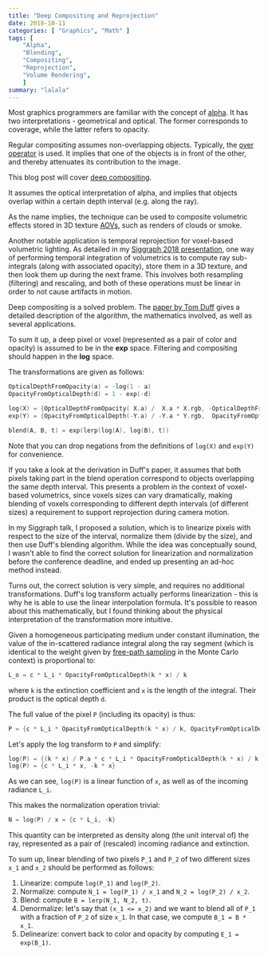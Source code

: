 ```yaml
---
title: "Deep Compositing and Reprojection"
date: 2018-10-11
categories: [ "Graphics", "Math" ]
tags: [
	"Alpha",
	"Blending",
	"Compositing",
	"Reprojection",
	"Volume Rendering",
	]
summary: "lalala"
---
```


Most graphics programmers are familiar with the concept of [alpha](http://jcgt.org/published/0004/02/03/). It has two interpretations - geometrical and optical. The former corresponds to coverage, while the latter refers to opacity.

Regular compositing assumes non-overlapping objects. Typically, the [over operator](https://graphics.pixar.com/library/Compositing/) is used. It implies that one of the objects is in front of the other, and thereby attenuates its contribution to the image.

This blog post will cover [deep compositing](https://graphics.pixar.com/library/DeepCompositing/). <!--more-->

It assumes the optical interpretation of alpha, and implies that objects overlap within a certain depth interval (e.g. along the ray).

As the name implies, the technique can be used to composite volumetric effects stored in 3D texture [AOVs](https://rmanwiki.pixar.com/display/REN/Arbitrary+Output+Variables), such as renders of clouds or smoke.

Another notable application is temporal reprojection for voxel-based volumetric lighting. As detailed in my [Siggraph 2018 presentation](http://advances.realtimerendering.com/s2018/index.htm), one way of performing temporal integration of volumetrics is to compute ray sub-integrals (along with associated opacity), store them in a 3D texture, and then look them up during the next frame. This involves both resampling (filtering) and rescaling, and both of these operations must be linear in order to not cause  artifacts in motion.

Deep compositing is a solved problem. The [paper by Tom Duff](https://graphics.pixar.com/library/DeepCompositing/) gives a detailed description of the algorithm, the mathematics involved, as well as several applications.

To sum it up, a deep pixel or voxel (represented as a pair of color and opacity) is assumed to be in the **exp** space. Filtering and compositing should happen in the **log** space.

The transformations are given as follows:

```c++
OpticalDepthFromOpacity(a) = -log(1 - a)
OpacityFromOpticalDepth(d) = 1 - exp(-d)

log(X) = {OpticalDepthFromOpacity( X.a) /  X.a * X.rgb, -OpticalDepthFromOpacity( X.a)}
exp(Y) = {OpacityFromOpticalDepth(-Y.a) / -Y.a * Y.rgb,  OpacityFromOpticalDepth(-Y.a)}

blend(A, B, t) = exp(lerp(log(A), log(B), t))
```

Note that you can drop negations from the definitions of `log(X)` and `exp(Y)` for convenience.

If you take a look at the derivation in Duff's paper, it assumes that both pixels taking part in the blend operation correspond to objects overlapping the same depth interval. This presents a problem in the context of voxel-based volumetrics, since voxels sizes can vary dramatically, making blending of voxels corresponding to different depth intervals (of different sizes) a requirement to support reprojection during camera motion.

In my Siggraph talk, I proposed a solution, which is to linearize pixels with respect to the size of the interval, normalize them (divide by the size), and then use Duff's blending algorithm. While the idea was conceptually sound, I wasn't able to find the correct solution for linearization and normalization before the conference deadline, and ended up presenting an ad-hoc method instead.

Turns out, the correct solution is very simple, and requires no additional transformations. Duff's log transform actually performs linearization - this is why he is able to use the linear interpolation formula. It's possible to reason about this mathematically, but I found thinking about the physical interpretation of the transformation more intuitive.

Given a homogeneous participating medium under constant illumination, the value of the in-scattered radiance integral along the ray segment (which is identical to the weight given by [free-path sampling](https://cs.dartmouth.edu/wjarosz/publications/novak18monte.html) in the Monte Carlo context) is proportional to:

```c++
L_o = c * L_i * OpacityFromOpticalDepth(k * x) / k
```

where `k` is the extinction coefficient and `x` is the length of the integral. Their product is the optical depth `d`.

The full value of the pixel `P` (including its opacity) is thus:

```c++
P = {c * L_i * OpacityFromOpticalDepth(k * x) / k, OpacityFromOpticalDepth(k * x)}
```

Let's apply the log transform to `P` and simplify:

```c++
log(P) = {(k * x) / P.a * c * L_i * OpacityFromOpticalDepth(k * x) / k, -(k * x)}
log(P) = {c * L_i * x, -k * x}
```

As we can see, `log(P)` is a linear function of `x`, as well as of the incoming radiance `L_i`.

This makes the normalization operation trivial:

```c++
N = log(P) / x = {c * L_i, -k}
```

This quantity can be interpreted as density along (the unit interval of) the ray, represented as a pair of (rescaled) incoming radiance and extinction.

To sum up, linear blending of two pixels `P_1` and `P_2` of two different sizes `x_1` and `x_2` should be performed as follows:

1. Linearize: compute `log(P_1)` and `log(P_2)`.
1. Normalize: compute `N_1 = log(P_1) / x_1` and `N_2 = log(P_2) / x_2`.
1. Blend: compute `B = lerp(N_1, N_2, t)`.
1. Denormalize: let's say that `(x_1 <= x_2)` and we want to blend all of `P_1` with a fraction of `P_2` of size `x_1`.
In that case, we compute `B_1 = B * x_1`.
1. Delinearize: convert back to color and opacity by computing `E_1 = exp(B_1)`.
